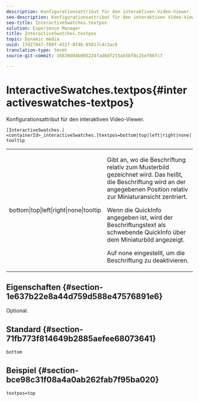 ```yaml
---
description: Konfigurationsattribut für den interaktiven Video-Viewer.
seo-description: Konfigurationsattribut für den interaktiven Video-Viewer.
seo-title: InteractiveSwatches.textpos
solution: Experience Manager
title: InteractiveSwatches.textpos
topic: Dynamic media
uuid: 1fd27847-f00f-431f-8f4b-85817c4c3ac6
translation-type: tm+mt
source-git-commit: 16838d04b005224fad6df215ab5bf8c25ef86fc7

---
```



# InteractiveSwatches.textpos{#interactiveswatches-textpos}

Konfigurationsattribut für den interaktiven Video-Viewer.

`[InteractiveSwatches.|<containerId>_interactiveSwatches.]textpos=bottom|top|left|right|none|tooltip`

<table id="table_441553CD34C94A58A9D7CBF772DEDDB6"> 
 <tbody> 
  <tr> 
   <td colname="col1"> <p> <span class="codeph"> bottom|top|left|right|none|tooltip</span> </p> </td> 
   <td colname="col2"> <p> Gibt an, wo die Beschriftung relativ zum Musterbild gezeichnet wird. Das heißt, die Beschriftung wird an der angegebenen Position relativ zur Miniaturansicht zentriert. </p> <p>Wenn die <span class="codeph"> QuickInfo</span> angegeben ist, wird der Beschriftungstext als schwebende QuickInfo über dem Miniaturbild angezeigt. </p> <p>Auf <span class="codeph"> none</span> eingestellt, um die Beschriftung zu deaktivieren. </p> </td> 
  </tr> 
 </tbody> 
</table>

## Eigenschaften {#section-1e637b22e8a44d759d588e47576891e6}

Optional.

## Standard {#section-71fb773f814649b2885aefee68073641}

`bottom`

## Beispiel {#section-bce98c31f08a4a0ab262fab7f95ba020}

```
textpos=top
```

